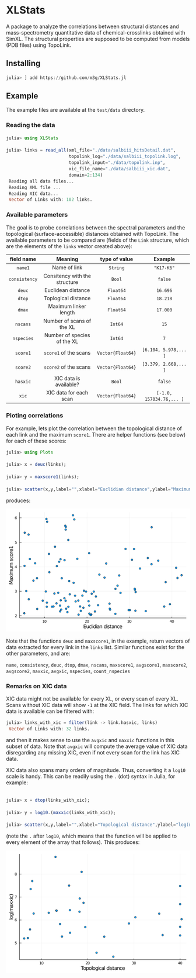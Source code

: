 # XLStats

A package to analyze the correlations between structural distances and mass-spectrometry quantitative data of chemical-crosslinks obtained with SimXL. The structural properties are supposed to be computed from models (PDB files) using TopoLink.

## Installing

```julia
julia> ] add https://github.com/m3g/XLStats.jl
```

## Example

The example files are available at the `test/data` directory. 

### Reading the data

```julia
julia> using XLStats

julia> links = read_all(xml_file="./data/salbiii_hitsDetail.dat",
                        topolink_log="./data/salbiii_topolink.log",
                        topolink_input="./data/topolink.inp",
                        xic_file_name="./data/salbiii_xic.dat",
                        domain=2:134)
 Reading all data files... 
 Reading XML file ... 
 Reading XIC data... 
 Vector of Links with: 102 links.
```

### Available parameters

The goal is to probe correlations between the spectral parameters and the topological (surface-accessible) distances obtained with TopoLink. The available parameters to be compared are (fields of the `Link` structure, which are the elements of the `links` vector created above):

| field name    | Meaning                       | type of value     | Example                   |
|:-------------:|:-----------------------------:|:-----------------:|:-------------------------:|
| `name1`       | Name of link                  | `String`          | `"K17-K6"`                |
| `consistency` | Consitency with the structure | `Bool`            | `false`                   |
| `deuc`        | Euclidean distance            | `Float64`         | `16.696`                  |
| `dtop`        | Toplogical distance           | `Float64`         | `18.218`                  |
| `dmax`        | Maximum linker length         | `Float64`         | `17.000`                  |
| `nscans`      | Number of scans of the XL     | `Int64`           | `15`                      |
| `nspecies`    | Number of species of the XL   | `Int64`           | `7`                       |
| `score1`      | `score1` of the scans         | `Vector{Float64}` | `[6.104, 5.978,... ]`     |
| `score2`      | `score2` of the scans         | `Vector{Float64}` | `[3.379, 2.668,... ]`     |
| `hasxic`      |  XIC data is available?       | `Bool`            | `false`                   |
| `xic`         | XIC data for each scan        | `Vector{Float64}` | `[-1.0, 157034.76,... ]`  |

### Ploting correlations

For example, lets plot the correlation between the topological distance of each link and the maximum `score1`. There are helper functions (see below) for each of these scores:

```julia
julia> using Plots

julia> x = deuc(links);

julia> y = maxscore1(links);

julia> scatter(x,y,label="",xlabel="Euclidian distance",ylabel="Maximum score1")

```
produces:

![fig1](./test/plots/score1_vs_deuc.png)

Note that the functions `deuc` and `maxscore1`, in the example, return vectors of data extracted for every link in the `links` list. Similar functions exist for the other parameters, and are:

`name`, `consistency`, `deuc`, `dtop`, `dmax`, `nscans`,
`maxscore1`, `avgscore1`, `maxscore2`, `avgscore2`, `maxxic`, `avgxic`, `nspecies`, `count_nspecies`

### Remarks on XIC data

XIC data might not be available for every XL, or every scan of every XL. Scans without XIC data will show `-1` at the XIC field. The links for which XIC data is available can be filtered with:

```julia
julia> links_with_xic = filter(link -> link.hasxic, links)
 Vector of Links with: 32 links.

```

and then it makes sense to use the `avgxic` and `maxxic` functions in this subset of data. Note that `avgxic` will compute the average value of XIC data disregarding any missing XIC, even if not every scan for the link has XIC data. 

XIC data also spans many orders of magnitude. Thus, converting it a `log10` scale is handy. This can be readily using the `.` (dot) syntax in Julia, for example:

```julia

julia> x = dtop(links_with_xic);

julia> y = log10.(maxxic(links_with_xic));

julia> scatter(x,y,label="",xlabel="Topological distance",ylabel="log(maxxic)")

```

(note the `.` after `log10`, which means that the function will be applied to every element of the array that follows). 
This produces:

![fig2](./test/plots/logmxic_vs_top.png)














